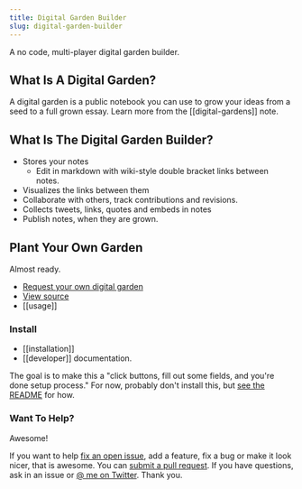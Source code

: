```yaml
---
title: Digital Garden Builder 
slug: digital-garden-builder
---
```

   A no code, multi-player digital garden builder.

## What Is A Digital Garden?

A digital garden is a public notebook you can use to grow your ideas from a seed to a full grown essay. Learn more from the [[digital-gardens]] note.

## What Is The Digital Garden Builder?

- Stores your notes
  - Edit in markdown with wiki-style double bracket links between notes.
- Visualizes the links between them
- Collaborate with others, track contributions and revisions.
- Collects tweets, links, quotes and embeds in notes
- Publish notes, when they are grown.
  
## Plant Your Own Garden

Almost ready.

- [Request your own digital garden](https://docs.google.com/forms/d/e/1FAIpQLSceXRwG_NQ-5sy1lcP613uS_BH2H1JqhuGOzOWbai7XClK3Cw/viewform)
- [View source](https://github.com/Shelob9/garden-cms)
- [[usage]]

### Install

- [[installation]]
- [[developer]] documentation.

The goal is to make this a "click buttons, fill out some fields, and you're done setup process." For now, probably don't install this, but [see the README](https://github.com/Shelob9/garden-cms/blob/main/README.md) for how. 


### Want To Help?

Awesome!
  
If you want to help [fix an open issue](https://github.com/Shelob9/digitial-garden-builder/issues), add a feature, fix a bug or make it look nicer, that is awesome. You can [submit a pull request](https://github.com/Shelob9/digitial-garden-builder/pulls). If you have questions, ask in an issue or [@ me on Twitter](https://twitter.com/josh412). Thank you.

